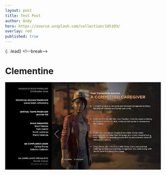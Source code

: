 ```yaml
---
layout: post
title: Test Post
author: Andy
hero: https://source.unsplash.com/collection/145103/
overlay: red
published: true
---
```

{: .lead}
<!–-break-–>
# Clementine
![20170610130401_1.jpg](/assets/img/20170610130401_1.jpg)